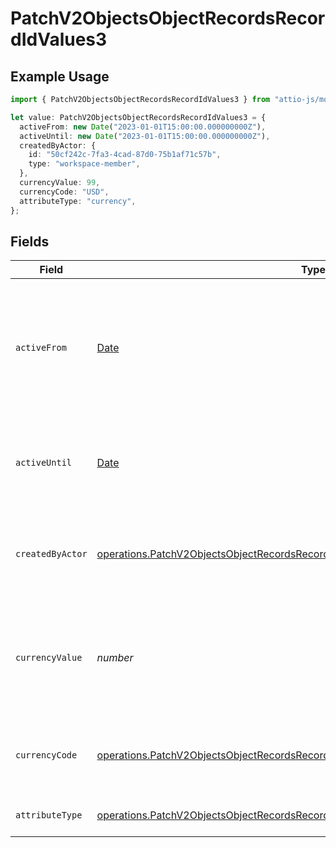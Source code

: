 # PatchV2ObjectsObjectRecordsRecordIdValues3

## Example Usage

```typescript
import { PatchV2ObjectsObjectRecordsRecordIdValues3 } from "attio-js/models/operations";

let value: PatchV2ObjectsObjectRecordsRecordIdValues3 = {
  activeFrom: new Date("2023-01-01T15:00:00.000000000Z"),
  activeUntil: new Date("2023-01-01T15:00:00.000000000Z"),
  createdByActor: {
    id: "50cf242c-7fa3-4cad-87d0-75b1af71c57b",
    type: "workspace-member",
  },
  currencyValue: 99,
  currencyCode: "USD",
  attributeType: "currency",
};
```

## Fields

| Field                                                                                                                                                                                  | Type                                                                                                                                                                                   | Required                                                                                                                                                                               | Description                                                                                                                                                                            | Example                                                                                                                                                                                |
| -------------------------------------------------------------------------------------------------------------------------------------------------------------------------------------- | -------------------------------------------------------------------------------------------------------------------------------------------------------------------------------------- | -------------------------------------------------------------------------------------------------------------------------------------------------------------------------------------- | -------------------------------------------------------------------------------------------------------------------------------------------------------------------------------------- | -------------------------------------------------------------------------------------------------------------------------------------------------------------------------------------- |
| `activeFrom`                                                                                                                                                                           | [Date](https://developer.mozilla.org/en-US/docs/Web/JavaScript/Reference/Global_Objects/Date)                                                                                          | :heavy_check_mark:                                                                                                                                                                     | The point in time at which this value was made "active". `active_from` can be considered roughly analogous to `created_at`.                                                            | 2023-01-01T15:00:00.000000000Z                                                                                                                                                         |
| `activeUntil`                                                                                                                                                                          | [Date](https://developer.mozilla.org/en-US/docs/Web/JavaScript/Reference/Global_Objects/Date)                                                                                          | :heavy_check_mark:                                                                                                                                                                     | The point in time at which this value was deactivated. If `null`, the value is active.                                                                                                 | 2023-01-01T15:00:00.000000000Z                                                                                                                                                         |
| `createdByActor`                                                                                                                                                                       | [operations.PatchV2ObjectsObjectRecordsRecordIdValuesRecordsResponseCreatedByActor](../../models/operations/patchv2objectsobjectrecordsrecordidvaluesrecordsresponsecreatedbyactor.md) | :heavy_check_mark:                                                                                                                                                                     | The actor that created this value.                                                                                                                                                     | {<br/>"type": "workspace-member",<br/>"id": "50cf242c-7fa3-4cad-87d0-75b1af71c57b"<br/>}                                                                                               |
| `currencyValue`                                                                                                                                                                        | *number*                                                                                                                                                                               | :heavy_check_mark:                                                                                                                                                                     | A numerical representation of the currency value. A decimal with a max of 4 decimal places.                                                                                            | 99                                                                                                                                                                                     |
| `currencyCode`                                                                                                                                                                         | [operations.PatchV2ObjectsObjectRecordsRecordIdValuesCurrencyCode](../../models/operations/patchv2objectsobjectrecordsrecordidvaluescurrencycode.md)                                   | :heavy_minus_sign:                                                                                                                                                                     | The ISO4217 currency code representing the currency that the value is stored in.                                                                                                       | USD                                                                                                                                                                                    |
| `attributeType`                                                                                                                                                                        | [operations.PatchV2ObjectsObjectRecordsRecordIdValuesRecordsResponseAttributeType](../../models/operations/patchv2objectsobjectrecordsrecordidvaluesrecordsresponseattributetype.md)   | :heavy_check_mark:                                                                                                                                                                     | The attribute type of the value.                                                                                                                                                       | currency                                                                                                                                                                               |